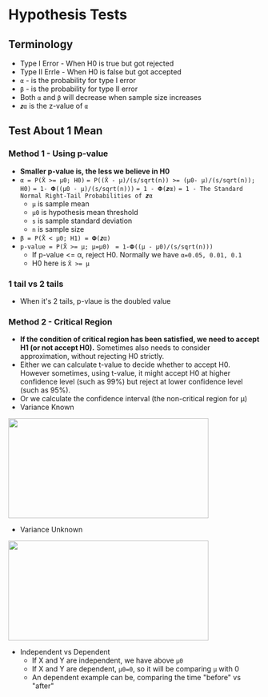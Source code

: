 # Hypothesis Tests


## Terminology
* Type I Error - When H0 is true but got rejected
* Type II Errle - When H0 is false but got accepted
* `α` - is the probability for type I error
* `β` - is the probability for type II error
* Both `α` and `β` will decrease when sample size increases
* `𝒛α` is the z-value of `α`

  
## Test About 1 Mean
### Method 1 - Using p-value
* <b>Smaller p-value is, the less we believe in H0</b>
* `α = P(X̄ >= μ0; H0)`
      `= P((X̄ - μ)/(s/sqrt(n)) >= (μ0- μ)/(s/sqrt(n)); H0)`
      `= 1- 𝚽((μ0 - μ)/(s/sqrt(n)))`
      `= 1 - 𝚽(𝒛α)`
      `= 1 - The Standard Normal Right-Tail Probabilities of 𝒛α`
  * `μ` is sample mean
  * `μ0` is hypothesis mean threshold
  * `s` is sample standard deviation
  * `n` is sample size
* `β = P(X̄ < μ0; H1) = 𝚽(𝒛α)`
* `p-value = P(X̄ >= μ; μ=μ0) `
          `= 1-𝚽((μ - μ0)/(s/sqrt(n)))`
  * If p-value <= α, reject H0. Normally we have `α=0.05, 0.01, 0.1`
  * H0 here is `X̄ >= μ`
  
### 1 tail vs 2 tails
* When it's 2 tails, p-vlaue is the doubled value

### Method 2 - Critical Region
* <b>If the condition of critical region has been satisfied, we need to accept H1 (or not accept H0).</b> Sometimes also needs to consider approximation, without rejecting H0 strictly.
* Either we can calculate t-value to decide whether to accept H0. However sometimes, using t-value, it might accept H0 at higher confidence level (such as 99%) but reject at lower confidence level (such as 95%).
* Or we calculate the confidence interval (the non-critical region for μ)
* Variance Known
<p align="left">
<img width="400" height="200" src="https://github.com/hanhanwu/Hanhan_Data_Science_Practice/blob/master/Applied_Statistics/Learning_Notes/images/t_test_1mean_known_var.png">
  
* Variance Unknown
<p align="left">
<img width="400" height="200" src="https://github.com/hanhanwu/Hanhan_Data_Science_Practice/blob/master/Applied_Statistics/Learning_Notes/images/t_test_1mean_unknown_var.png">
</p>

* Independent vs Dependent
  * If X and Y are independent, we have above `μ0`
  * If X and Y are dependent, `μ0=0`, so it will be comparing `μ` with 0
   * An dependent example can be, comparing the time "before" vs "after"
